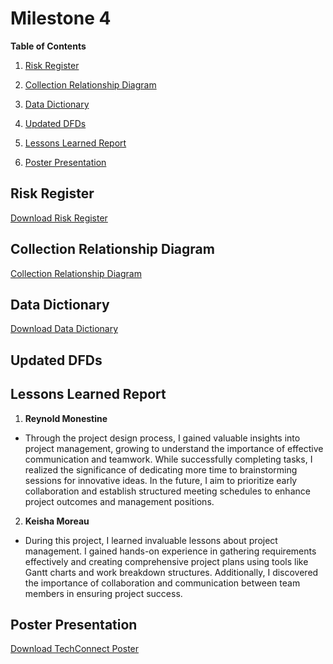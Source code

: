 
# Milestone 4

**Table of Contents**
1. [Risk Register](#risk-registers)

2. [Collection Relationship Diagram](#collection-relationship-diagram)
   
3. [Data Dictionary](#data-dictionary)
  
4. [Updated DFDs](#updated-dfds)

5. [Lessons Learned Report](#lessons-learned-report)

6. [Poster Presentation](#poster_presentation)


## Risk Register
[Download Risk Register](https://github.com/cis-famu/design-project-mmw-n/blob/main/Risk%20register.xlsx)

## Collection Relationship Diagram
[Collection Relationship Diagram](https://github.com/cis-famu/design-project-mmw-n/blob/main/Collection%20Relationship%20Diagram.docx)


## Data Dictionary
[Download Data Dictionary](https://github.com/cis-famu/design-project-mmw-n/blob/main/Data%20Dictionary.docx)


## Updated DFDs


## Lessons Learned Report
1. **Reynold Monestine**
 - Through the project design process, I gained valuable insights into project management, growing to understand the importance of effective communication and teamwork. While successfully completing tasks, I realized the significance of dedicating more time to brainstorming sessions for innovative ideas. In the future, I aim to prioritize early collaboration and establish structured meeting schedules to enhance project outcomes and management positions.

2. **Keisha Moreau**
 -  During this project, I learned invaluable lessons about project management. I gained hands-on experience in gathering requirements effectively and creating comprehensive project plans using tools like Gantt charts and work breakdown structures. Additionally, I discovered the importance of collaboration and communication between team members in ensuring project success. 





## Poster Presentation
[Download TechConnect Poster](https://github.com/cis-famu/design-project-mmw-n/blob/main/TechConnect%20Poster.pptx)


